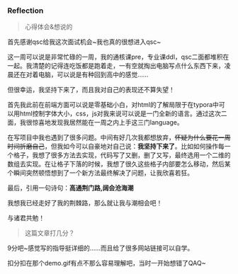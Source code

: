 ### Reflection

> 心得体会&想说的

首先感谢qsc给我这次面试机会~我也真的很想进入qsc~

这一周可以说是非常忙碌的一周，我的通核课pre，专业课ddl，qsc二面都堆积在一起。我清楚的记得连吃饭都是跑着走，一有空就掏出电脑写点什么东西下来，凌晨还在对着电脑，可以说是有种回到高中的感觉……

但很幸运，我坚持下来了，而且我对自己的表现还不算失望！

首先我此前在前端方面可以说是零基础小白，对html的了解局限于在typora中可以用html控制字体大小，css，js对我来说可以说是一门全新的语言。通过这次二面，我很惊喜地发现我居然能在一周之内上手这三门language。

在写项目中我也遇到了很多问题。中间有好几次我都想放弃，~~怀疑为什么要花一周时间折磨自己~~，但我如今可以自豪地对自己说：**我坚持下来了**。比如如何操作每一个格子，我想了很多方法去实现，代码写了又删，删了又写，最终选用一个二维的数组去实现。在让格子下落的时候，我想了很久这些格子内部要怎么移动，然后某个瞬间突然顿悟想到了一个新方法最终解决了问题，让我欣喜若狂。

最后，引用一句诗句：**高通荆门路,阔会沧海潮**

我想我已经走好了我的荆棘路，那么就让我与潮相会吧！

与诸君共勉！

> 这篇文章打几分？

9分吧~感觉写的指导挺详细的……而且给了很多网站链接可以自学。

扣分扣在那个demo.gif有点不那么容易理解吧，当时一开始想错了QAQ~